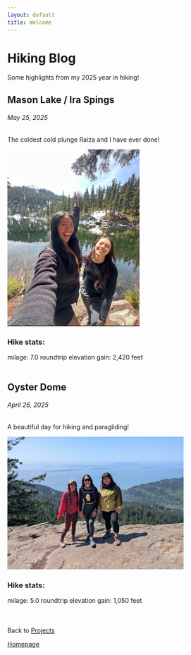 ```yaml
---
layout: default
title: Welcome
---
```

# Hiking Blog
Some highlights from my 2025 year in hiking!

## Mason Lake / Ira Spings
###### *May 25, 2025*
The coldest cold plunge Raiza and I have ever done!

<img src="../assets/hiking/mason.png" width="300" alt="Raiza and Anna at Mason Lake">


### Hike stats:

milage: 7.0 roundtrip
elevation gain: 2,420 feet
<br>
<br>
## Oyster Dome
###### *April 26, 2025*
A beautiful day for hiking and paragliding!

<img src="../assets/hiking/oyster.png" width="400" alt="Meagan, Anna, and Mai Thao at Oyster Dome">


### Hike stats:

milage: 5.0 roundtrip
elevation gain: 1,050 feet
<br>
<br>
<br>
<br>
Back to [Projects](projects.md)

[Homepage](../index.md)